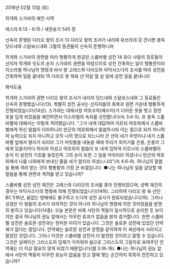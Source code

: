 2016년 02월 13일 (토)

학개와 스가랴의 예언 사역 



에스라 6:13 - 6:15 / 새찬송가 545 장


신속히 준행된 다리오 왕의 조서
13 다리오 왕의 조서가 내리매 유브라데 강 건너편 총독 닷드내와 스달보스내와 그들의 동관들이 신속히 준행하니라

학개와 스가랴의 권면을 따라 형통하게 완공된 스룹바벨 성전
14 유다 사람의 장로들이 선지자 학개와 잇도의 손자 스가랴의 권면을 따랐으므로 성전 건축하는 일이 형통한지라 이스라엘 하나님의 명령과 바사 왕 고레스와 다리오와 아닥사스다의 조서를 따라 성전을 건축하며 일을 끝내되 15 다리오 왕 제육 년 아달 월 삼 일에 성전 일을 끝내니라

해석도움





학개와 스가랴의 권면
다리오 왕의 조서가 내리자 닷드내와 스달보스내와 그 동료들은 신속히 준행했습니다(13). 특별히 성전 공사는 선지자들의 축복과 권면 가운데 형통하게 진행되었습니다(14상). 스가랴는 대제사장 여호수아(예수아)가 더러운 옷을 벗고 정한 옷을 입게 되었음을 예언하면서 이스라엘의 속죄를 선언합니다(슥 3:4-5). 또 총독 스룹바벨에 대해서는 이렇게 격려했습니다. “그가 내게 대답하여 이르되 여호와께서 스룹바벨에게 하신 말씀이 이러하니라 만군의 여호와께서 말씀하시되 이는 힘으로 되지 아니하며 능력으로 되지 아니하고 오직 나의 영으로 되느니라 큰 산아 네가 무엇이냐 네가 스룹바벨 앞에서 평지가 되리라 그가 머릿돌을 내놓을 때에 무리가 외치기를 은총, 은총이 그에게 있을지어다 하리라 하셨고 여호와의 말씀이 또 내게 임하여 이르시되 스룹바벨의 손이 이 성전의 기초를 놓았은즉 그의 손이 또한 그 일을 마치리라 하셨나니 만군의 여호와께서 나를 너희에게 보내신 줄을 네가 알리라 하셨느니라”(슥 4:6-9). 하나님의 말씀을 통해 격려 받는 것이 형통함의 가장 큰 비결입니다.
●나는 하나님의 일을 감당할 때 말씀을 통해 권면과 격려를 받고 있습니까?

스룹바벨 성전
성전 재건은 고레스와 다리오의 조서를 좇아 진행되었으며, 성벽 재건의 경우는 아닥사스다의 명령에 의해 진행되었습니다(14하). 그리하여 다리오 왕 육 년인 BC 516년, 끝없는 방해에도 불구하고 드디어 성전 공사가 완료되었습니다(15). 그러나 성경은 이 왕들의 조서가 자의적인 것이 아니라 하나님의 명령에 의한 것이었음을 분명히 밝히고 있습니다(14중). 오늘 본문은 비록 사탄의 책동이 일시적으로 승리한 듯 보이지만 결국 하나님의 권능 앞에서는 아무런 효과가 없음을 밝히 증거합니다. 한편 스룹바벨 성전은 솔로몬 성전과는 현저한 차이가 있습니다. 그것은 솔로몬 성전에 있었던 언약궤가 없다는 점입니다. 언약궤는 솔로몬 성전과 운명을 같이하여 이 세상에서 사라지고 말았던 것입니다. 그러나 이것은 스룹바벨 성전이 더 발전된 것이라고 말할 수 있습니다. 그것은 실체이신 그리스도의 임재가 가까워져 옴으로 그리스도의 그림자로 보여주던 언약궤는 더 이상 필요치 않게 되었기 때문입니다(렘 3:16-18).
●나는 하나님의 권능 앞에서 사탄의 책동이 아무런 효능이 없음을 믿고 열매 맺는 순간까지 묵묵히 전진하고 있습니까?